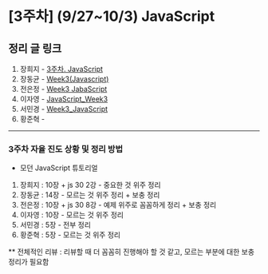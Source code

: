 # [3주차] (9/27~10/3) JavaScript

## 정리 글 링크

1. 장희지 - [3주차. JavaScript](https://blog.naver.com/huiji0315/222105823783)
2. 장동균 - [Week3(Javascript)](https://dongkyun-jang.tistory.com/89)
3. 전은정 - [Week3 JabaScript](https://jjung-lab.tistory.com/11)
4. 이자영 - [JavaScript_Week3](https://99neozone.tistory.com/4)
5. 서민경 - [Week3_JavaScript](https://min1307.tistory.com/22)
6. 황준혁 - 

--------------------------------------------------------------

### 3주차 자율 진도 상황 및 정리 방법

- 모던 JavaScript 튜토리얼
1. 장희지 : 10장 +  js 30 2강 - 중요한 것 위주 정리  
2. 장동균 : 14장 	     - 모르는 것 위주 정리 + 보충 정리  
3. 전은정 : 10장 +  js 30 8강 - 예제 위주로 꼼꼼하게 정리 + 보충 정리  
5. 이자영 : 10장 	     - 모르는 것 위주 정리  
4. 서민경 : 5장 	     - 전부 정리  
6. 황준혁 : 5장 	     - 모르는 것 위주 정리  

** 전체적인 리뷰 : 리뷰할 때 더 꼼꼼히 진행해야 할 것 같고, 모르는 부분에 대한 보충 정리가 필요함

